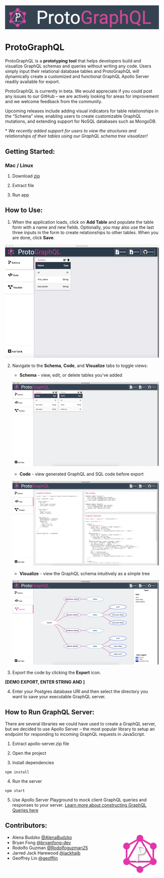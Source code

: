 <p align="center" ><img src="public/assets/pictures/ProtographQLBanner.png" width="750px"></p>

# ProtoGraphQL

ProtoGraphQL is a **prototyping tool** that helps developers build and visualize GraphQL schemas and queries without writing any code. Users simply input their relational database tables and ProtoGraphQL will dynamically create a customized and functional GraphQL Apollo Server readily available for export.

ProtoGraphQL is currently in beta. We would appreciate if you could post any issues to our GitHub – we are actively looking for areas for improvement and we welcome feedback from the community.

Upcoming releases include adding visual indicators for table relationships in the “Schema” view, enabling users to create customizable GraphQL mutations, and extending support for NoSQL databases such as MongoDB.

\* *We recently added support for users to view the structures and relationships of their tables using our GraphQL schema tree visualizer!*

## Getting Started:

### Mac / Linux

1. Download [zip](INSERTURLHERE)

2. Extract file

3. Run app

## How to Use:

1.	When the application loads, click on **Add Table** and populate the table form with a name and new fields. Optionally, you may also use the last three inputs in the form to create relationships to other tables. When you are done, click **Save**.

<p align="center"><kbd><img src="public/assets/pictures/add-table demo.mov.gif"></kbd><p>

2.	Navigate to the **Schema**, **Code**, and **Visualize** tabs to toggle views:
    * **Schema** - view, edit, or delete tables you've added
    
    <kbd><img src="public/assets/pictures/Schema_Screenshot.png"></kbd>
    
    * **Code** - view generated GraphQL and SQL code before export
    
    <kbd><img src="public/assets/pictures/Code_Screenshot.png"></kbd>
    
    * **Visualize** - view the GraphQL schema intuitively as a simple tree
    
    <kbd><img src="public/assets/pictures/Visualizer_Screenshot.png"></kbd>

3.	Export the code by clicking the **Export** icon. 

   **[DEMO EXPORT, ENTER STRING AND ]**

4. Enter your Postgres database URI and then select the directory you want to save your executable GraphQL server.

## How to Run GraphQL Server:

There are several libraries we could have used to create a GraphQL server, but we decided to use Apollo Server – the most popular library to setup an endpoint for responding to incoming GraphQL requests in JavaScript.

1.	Extract apollo-server.zip file 

2. Open the project 

3.	Install dependencies 
  ```
  npm install
  ```

4.	Run the server
  ```
  npm start
  ```

5.	Use Apollo Server Playground to mock client GraphQL queries and responses to your server. [Learn more about constructing GraphQL Queries here](https://graphql.org/learn/queries/)

## Contributors:

<img align="right" src="public/assets/pictures/icon/icon.png" width="125px">

- Alena Budzko [@AlenaBudzko](https://github.com/AlenaBudzko) 
- Bryan Fong [@bryanfong-dev](https://github.com/bryanfong-dev)
- Rodolfo Guzman [@Rodolfoguzman25](https://github.com/Rodolfoguzman25)
- Jarred Jack Harewood [@jackhajb](https://github.com/jackhajb)
- Geoffrey Lin [@geofflin](https://github.com/geofflin)

